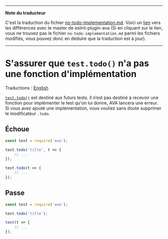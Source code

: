 ___
**Note du traducteur**

C'est la traduction du fichier [no-todo-implementation.md](https://github.com/avajs/eslint-plugin-ava/blob/master/docs/rules/no-todo-implementation.md). Voici un [lien](https://github.com/avajs/eslint-plugin-ava/compare/7542453058c30ebbc79c7bfeb689492fce226d8f...master#diff-88dccb24456c40d7bcaf1c8e7517dcd3) vers les différences avec le master de eslint-plugin-ava (Si en cliquant sur le lien, vous ne trouvez pas le fichier `no-todo-implementation.md` parmi les fichiers modifiés, vous pouvez donc en déduire que la traduction est à jour).
___
# S'assurer que `test.todo()` n'a pas une fonction d'implémentation

Traductions : [English](https://github.com/avajs/eslint-plugin-ava/blob/master/docs/rules/no-todo-implementation.md)

[`test.todo()`](https://github.com/avajs/ava-docs/blob/master/fr_FR/docs/01-writing-tests.md#les-tests-fictifs-todo) est destiné aux futurs tests. Il n’est pas destiné à recevoir une fonction pour implémenter le test qu'on lui donne, AVA lancera une erreur. Si vous avez ajouté une implémentation, vous vouliez sans doute supprimer le modificateur `.todo`.


## Échoue

```js
const test = require('ava');

test.todo('title', t => {
	// ...
});

test.todo(t => {
	// ...
});
```


## Passe

```js
const test = require('ava');

test.todo('title');

test(t => {
	// ...
});
```
